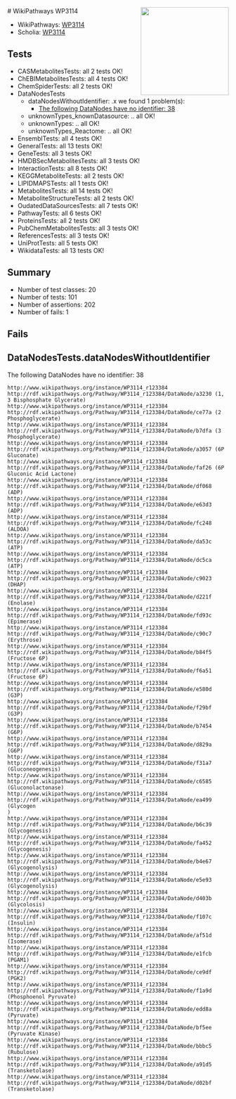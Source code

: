 <img style="float: right; width: 200px" src="https://upload.wikimedia.org/wikipedia/commons/thumb/8/83/Wplogo_with_text_500.png/640px-Wplogo_with_text_500.png" />
# WikiPathways WP3114

* WikiPathways: [WP3114](https://new.wikipathways.org/pathways/WP3114)
* Scholia: [WP3114](https://scholia.toolforge.org/wikipathways/WP3114)
## Tests
* CASMetabolitesTests: all 2 tests OK!
* ChEBIMetabolitesTests: all 4 tests OK!
* ChemSpiderTests: all 2 tests OK!
* DataNodesTests
    * dataNodesWithoutIdentifier: .x we found 1 problem(s):
        * [The following DataNodes have no identifier: 38](#8792c4d6)
    * unknownTypes_knownDatasource: .. all OK!
    * unknownTypes: .. all OK!
    * unknownTypes_Reactome: .. all OK!
* EnsemblTests: all 4 tests OK!
* GeneralTests: all 13 tests OK!
* GeneTests: all 3 tests OK!
* HMDBSecMetabolitesTests: all 3 tests OK!
* InteractionTests: all 8 tests OK!
* KEGGMetaboliteTests: all 2 tests OK!
* LIPIDMAPSTests: all 1 tests OK!
* MetabolitesTests: all 14 tests OK!
* MetaboliteStructureTests: all 2 tests OK!
* OudatedDataSourcesTests: all 7 tests OK!
* PathwayTests: all 6 tests OK!
* ProteinsTests: all 2 tests OK!
* PubChemMetabolitesTests: all 3 tests OK!
* ReferencesTests: all 3 tests OK!
* UniProtTests: all 5 tests OK!
* WikidataTests: all 13 tests OK!


## Summary

* Number of test classes: 20
* Number of tests: 101
* Number of assertions: 202
* Number of fails: 1

## Fails

<a name="8792c4d6" />

## DataNodesTests.dataNodesWithoutIdentifier

The following DataNodes have no identifier: 38
```
http://www.wikipathways.org/instance/WP3114_r123384 http://rdf.wikipathways.org/Pathway/WP3114_r123384/DataNode/a3230 (1, 3 Bisphosphate Glycerate)
http://www.wikipathways.org/instance/WP3114_r123384 http://rdf.wikipathways.org/Pathway/WP3114_r123384/DataNode/ce77a (2 Phosphoglycerate)
http://www.wikipathways.org/instance/WP3114_r123384 http://rdf.wikipathways.org/Pathway/WP3114_r123384/DataNode/b7dfa (3 Phosphoglycerate)
http://www.wikipathways.org/instance/WP3114_r123384 http://rdf.wikipathways.org/Pathway/WP3114_r123384/DataNode/a3057 (6P Gluconate)
http://www.wikipathways.org/instance/WP3114_r123384 http://rdf.wikipathways.org/Pathway/WP3114_r123384/DataNode/faf26 (6P Gluconic Acid Lactone)
http://www.wikipathways.org/instance/WP3114_r123384 http://rdf.wikipathways.org/Pathway/WP3114_r123384/DataNode/df068 (ADP)
http://www.wikipathways.org/instance/WP3114_r123384 http://rdf.wikipathways.org/Pathway/WP3114_r123384/DataNode/e63d3 (ADP)
http://www.wikipathways.org/instance/WP3114_r123384 http://rdf.wikipathways.org/Pathway/WP3114_r123384/DataNode/fc248 (ALDOA)
http://www.wikipathways.org/instance/WP3114_r123384 http://rdf.wikipathways.org/Pathway/WP3114_r123384/DataNode/da53c (ATP)
http://www.wikipathways.org/instance/WP3114_r123384 http://rdf.wikipathways.org/Pathway/WP3114_r123384/DataNode/dc5ca (ATP)
http://www.wikipathways.org/instance/WP3114_r123384 http://rdf.wikipathways.org/Pathway/WP3114_r123384/DataNode/c9023 (DHAP)
http://www.wikipathways.org/instance/WP3114_r123384 http://rdf.wikipathways.org/Pathway/WP3114_r123384/DataNode/d221f (Enolase)
http://www.wikipathways.org/instance/WP3114_r123384 http://rdf.wikipathways.org/Pathway/WP3114_r123384/DataNode/fd93c (Epimerase)
http://www.wikipathways.org/instance/WP3114_r123384 http://rdf.wikipathways.org/Pathway/WP3114_r123384/DataNode/c90c7 (Erythrose)
http://www.wikipathways.org/instance/WP3114_r123384 http://rdf.wikipathways.org/Pathway/WP3114_r123384/DataNode/b84f5 (Fructose 6P)
http://www.wikipathways.org/instance/WP3114_r123384 http://rdf.wikipathways.org/Pathway/WP3114_r123384/DataNode/f6a51 (Fructose 6P)
http://www.wikipathways.org/instance/WP3114_r123384 http://rdf.wikipathways.org/Pathway/WP3114_r123384/DataNode/e580d (G3P)
http://www.wikipathways.org/instance/WP3114_r123384 http://rdf.wikipathways.org/Pathway/WP3114_r123384/DataNode/f29bf (G3P)
http://www.wikipathways.org/instance/WP3114_r123384 http://rdf.wikipathways.org/Pathway/WP3114_r123384/DataNode/b7454 (G6P)
http://www.wikipathways.org/instance/WP3114_r123384 http://rdf.wikipathways.org/Pathway/WP3114_r123384/DataNode/d829a (G6P)
http://www.wikipathways.org/instance/WP3114_r123384 http://rdf.wikipathways.org/Pathway/WP3114_r123384/DataNode/f31a7 (Gluconeogenesis)
http://www.wikipathways.org/instance/WP3114_r123384 http://rdf.wikipathways.org/Pathway/WP3114_r123384/DataNode/c6585 (Gluconolactonase)
http://www.wikipathways.org/instance/WP3114_r123384 http://rdf.wikipathways.org/Pathway/WP3114_r123384/DataNode/ea499 (Glycogen
)
http://www.wikipathways.org/instance/WP3114_r123384 http://rdf.wikipathways.org/Pathway/WP3114_r123384/DataNode/b6c39 (Glycogenesis)
http://www.wikipathways.org/instance/WP3114_r123384 http://rdf.wikipathways.org/Pathway/WP3114_r123384/DataNode/fa452 (Glycogenesis)
http://www.wikipathways.org/instance/WP3114_r123384 http://rdf.wikipathways.org/Pathway/WP3114_r123384/DataNode/b4e67 (Glycogenolysis)
http://www.wikipathways.org/instance/WP3114_r123384 http://rdf.wikipathways.org/Pathway/WP3114_r123384/DataNode/e5e93 (Glycogenolysis)
http://www.wikipathways.org/instance/WP3114_r123384 http://rdf.wikipathways.org/Pathway/WP3114_r123384/DataNode/d403b (Glycolosis)
http://www.wikipathways.org/instance/WP3114_r123384 http://rdf.wikipathways.org/Pathway/WP3114_r123384/DataNode/f107c (Insulin)
http://www.wikipathways.org/instance/WP3114_r123384 http://rdf.wikipathways.org/Pathway/WP3114_r123384/DataNode/af51d (Isomerase)
http://www.wikipathways.org/instance/WP3114_r123384 http://rdf.wikipathways.org/Pathway/WP3114_r123384/DataNode/e1fcb (PGAM1)
http://www.wikipathways.org/instance/WP3114_r123384 http://rdf.wikipathways.org/Pathway/WP3114_r123384/DataNode/ce9df (PGK2)
http://www.wikipathways.org/instance/WP3114_r123384 http://rdf.wikipathways.org/Pathway/WP3114_r123384/DataNode/f1a9d (Phosphoenol Pyruvate)
http://www.wikipathways.org/instance/WP3114_r123384 http://rdf.wikipathways.org/Pathway/WP3114_r123384/DataNode/edd8a (Pyruvate)
http://www.wikipathways.org/instance/WP3114_r123384 http://rdf.wikipathways.org/Pathway/WP3114_r123384/DataNode/bf5ee (Pyruvate Kinase)
http://www.wikipathways.org/instance/WP3114_r123384 http://rdf.wikipathways.org/Pathway/WP3114_r123384/DataNode/bbbc5 (Rubulose)
http://www.wikipathways.org/instance/WP3114_r123384 http://rdf.wikipathways.org/Pathway/WP3114_r123384/DataNode/a91d5 (Transketolase)
http://www.wikipathways.org/instance/WP3114_r123384 http://rdf.wikipathways.org/Pathway/WP3114_r123384/DataNode/d02bf (Transketolase)
```

